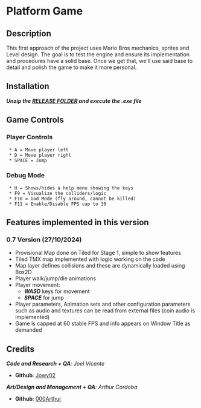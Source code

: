 # Platform Game
## Description
This first approach of the project uses Mario Bros mechanics, sprites and Level design. The goal is to test the engine and ensure its implementation and procedures have a solid base. Once we get that, we'll use said base to detail and polish the game to make it more personal.

## Installation
**_Unzip the [RELEASE FOLDER](https://github.com/000Arthur/Platform-Game/releases) and execute the .exe file_**

## Game Controls
### Player Controls
     * A = Move player left
     * D = Move player right
     * SPACE = Jump

### Debug Mode
     * H = Shows/hides a help menu showing the keys
     * F9 = Visualize the colliders/logic
     * F10 = God Mode (fly around, cannot be killed)
     * F11 = Enable/Disable FPS cap to 30
 
## Features implemented in this version
### 0.7 Version (27/10/2024)
* Provisional Map done on Tiled for Stage 1, simple to show features
* Tiled TMX map implemented with logic working on the code
* Map layer defines collisions and these are dynamically loaded using Box2D
* Player walk/jump/die animations
* Player movement:
     * **_WASD_** keys for movement
     * **_SPACE_** for jump
* Player parameters, Animation sets and other configuration parameters such as audio and textures can be read from external files (coin audio is implemented)
* Game is capped at 60 stable FPS and info appears on Window Title as demanded

## Credits
_**Code and Research + QA**: Joel Vicente_
* **Github**: [Jowy02](https://github.com/Jowy02)

_**Art/Design and Management + QA**: Arthur Cordoba_
* **Github**: [000Arthur](https://github.com/000Arthur)
